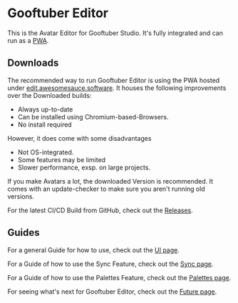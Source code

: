 # Gooftuber Editor

This is the Avatar Editor for Gooftuber Studio. It's fully integrated and can run as a [PWA](https://developer.mozilla.org/en-US/docs/Web/Progressive_web_apps).

## Downloads
The recommended way to run Gooftuber Editor is using the PWA hosted under [edit.awesomesauce.software](https://edit.awesomesauce.software/). It houses the following improvements over the Downloaded builds:

- Always up-to-date
- Can be installed using Chromium-based-Browsers.
- No install required

However, it does come with some disadvantages

- Not OS-integrated.
- Some features may be limited
- Slower performance, exsp. on large projects.

If you make Avatars a lot, the downloaded Version is recommended. It comes with an update-checker to make sure you aren't running old versions.

For the latest CI/CD Build from GitHub, check out the [Releases](https://github.com/AwesomeSauce-Software/gooftuber-editor/releases/).

## Guides

For a general Guide for how to use, check out the [UI page](ui.md).

For a Guide of how to use the Sync Feature, check out the [Sync page](sync.md).

For a Guide of how to use the Palettes Feature, check out the [Palettes page](palette.md).

For seeing what's next for Gooftuber Editor, check out the [Future page](future.md).